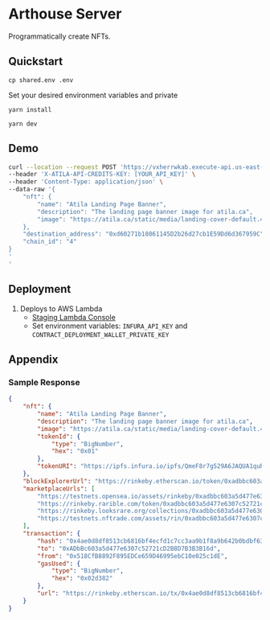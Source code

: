# Arthouse Server

Programmatically create NFTs.

## Quickstart
`cp shared.env .env`

Set your desired environment variables and private

`yarn install`

`yarn dev`

## Demo

```bash
curl --location --request POST 'https://vxherrwkab.execute-api.us-east-1.amazonaws.com/staging/api/v1/nft' \
--header 'X-ATILA-API-CREDITS-KEY: [YOUR_API_KEY]' \
--header 'Content-Type: application/json' \
--data-raw '{
	"nft": {
		"name": "Atila Landing Page Banner",
		"description": "The landing page banner image for atila.ca",
		"image": "https://atila.ca/static/media/landing-cover-default.4fd96d95.png"
	},
	"destination_address": "0xd60271b10861145D2b26d27cb1E59Dd6d367959C",
	"chain_id": "4"
}
'
'
```

## Deployment
1. Deploys to AWS Lambda
    - [Staging Lambda Console](https://us-east-1.console.aws.amazon.com/lambda/home?region=us-east-1#/functions/arthouse-server-staging-saveNFTAPI)
    - Set environment variables: `INFURA_API_KEY` and `CONTRACT_DEPLOYMENT_WALLET_PRIVATE_KEY`


## Appendix


### Sample Response

```json
{
    "nft": {
        "name": "Atila Landing Page Banner",
        "description": "The landing page banner image for atila.ca",
        "image": "https://atila.ca/static/media/landing-cover-default.4fd96d95.png",
        "tokenId": {
            "type": "BigNumber",
            "hex": "0x01"
        },
        "tokenURI": "https://ipfs.infura.io/ipfs/QmeF8r7g529A6JAQUA1quRYHX2HD1W2RULAyV4G8CQQ1kA"
    },
    "blockExplorerUrl": "https://rinkeby.etherscan.io/token/0xadbbc603a5d477e6307c52721cd2b8d7b3b3b16d?a=1",
    "marketplaceUrls": [
        "https://testnets.opensea.io/assets/rinkeby/0xadbbc603a5d477e6307c52721cd2b8d7b3b3b16d/1",
        "https://rinkeby.rarible.com/token/0xadbbc603a5d477e6307c52721cd2b8d7b3b3b16d:1",
        "https://rinkeby.looksrare.org/collections/0xadbbc603a5d477e6307c52721cd2b8d7b3b3b16d/1",
        "https://testnets.nftrade.com/assets/rin/0xadbbc603a5d477e6307c52721cd2b8d7b3b3b16d/1"
    ],
    "transaction": {
        "hash": "0x4ae0d8df8513cb6816bf4ecfd1c7cc3aa9b1f8a9b642b0bdbf63f5990b138c2d",
        "to": "0xADbBc603a5d477e6307c52721cD2B8D7B3B3B16d",
        "from": "0x518CfB8892F895EDCe659D46995ebC10e025c1dE",
        "gasUsed": {
            "type": "BigNumber",
            "hex": "0x02d382"
        },
        "url": "https://rinkeby.etherscan.io/tx/0x4ae0d8df8513cb6816bf4ecfd1c7cc3aa9b1f8a9b642b0bdbf63f5990b138c2d"
    }
}
```
